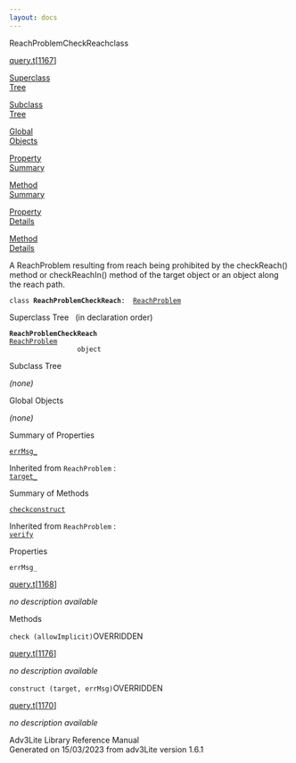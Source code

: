 ```yaml
---
layout: docs
---
```

<span class="title">ReachProblemCheckReach</span><span class="type">class</span>

[query.t](../file/query.t.html)\[[1167](../source/query.t.html#1167)\]

[Superclass  
Tree](#_SuperClassTree_)

[Subclass  
Tree](#_SubClassTree_)

[Global  
Objects](#_ObjectSummary_)

[Property  
Summary](#_PropSummary_)

[Method  
Summary](#_MethodSummary_)

[Property  
Details](#_Properties_)

[Method  
Details](#_Methods_)



A ReachProblem resulting from reach being prohibited by the checkReach()
method or checkReachIn() method of the target object or an object along
the reach path.

`class `**`ReachProblemCheckReach`**` :   `[`ReachProblem`](../object/ReachProblem.html)



<span id="_SuperClassTree_"></span>



<span class="hdln">Superclass Tree</span>   (in declaration order)



**`ReachProblemCheckReach`**  
[`ReachProblem`](../object/ReachProblem.html)  
`                 object`  
<span id="_SubClassTree_"></span>



<span class="hdln">Subclass Tree</span>  



*(none)* <span id="_ObjectSummary_"></span>



<span class="hdln">Global Objects</span>  



*(none)* <span id="_PropSummary_"></span>



<span class="hdln">Summary of Properties</span>  



[`errMsg_`](#errMsg_)

Inherited from `ReachProblem` :  
[`target_`](../object/ReachProblem.html#target_)

<span id="_MethodSummary_"></span>



<span class="hdln">Summary of Methods</span>  



[`check`](#check)[`construct`](#construct)

Inherited from `ReachProblem` :  
[`verify`](../object/ReachProblem.html#verify)

<span id="_Properties_"></span>



<span class="hdln">Properties</span>  



<span id="errMsg_"></span>

`errMsg_`

[query.t](../file/query.t.html)\[[1168](../source/query.t.html#1168)\]



*no description available*



<span id="_Methods_"></span>



<span class="hdln">Methods</span>  



<span id="check"></span>

`check (allowImplicit)`<span class="rem">OVERRIDDEN</span>

[query.t](../file/query.t.html)\[[1176](../source/query.t.html#1176)\]



*no description available*



<span id="construct"></span>

`construct (target, errMsg)`<span class="rem">OVERRIDDEN</span>

[query.t](../file/query.t.html)\[[1170](../source/query.t.html#1170)\]



*no description available*





Adv3Lite Library Reference Manual  
Generated on 15/03/2023 from adv3Lite version 1.6.1


